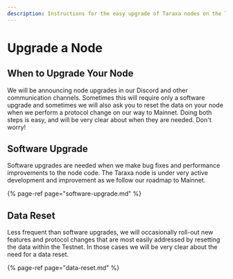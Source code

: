 ```yaml
---
description: Instructions for the easy upgrade of Taraxa nodes on the Testnet
---
```


# Upgrade a Node

## When to Upgrade Your Node

We will be announcing node upgrades in our Discord and other communication channels. Sometimes this will require only a software upgrade and sometimes we will also ask you to reset the data on your node when we perform a protocol change on our way to Mainnet. Doing both steps is easy, and will be very clear about when they are needed.  Don't worry!

## Software Upgrade

Software upgrades are needed when we make bug fixes and performance improvements to the node code. The Taraxa node is under very active development and improvement as we follow our roadmap to Mainnet.

{% page-ref page="software-upgrade.md" %}

## Data Reset

Less frequent than software upgrades, we will occasionally roll-out new features and protocol changes that are most easily addressed by resetting the data within the Testnet. In those cases we will be very clear about the need for a data reset.

{% page-ref page="data-reset.md" %}







